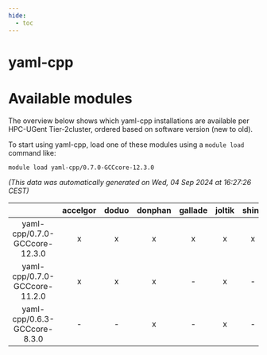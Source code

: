 ```yaml
---
hide:
  - toc
---
```


yaml-cpp
========

# Available modules


The overview below shows which yaml-cpp installations are available per HPC-UGent Tier-2cluster, ordered based on software version (new to old).

To start using yaml-cpp, load one of these modules using a `module load` command like:

```shell
module load yaml-cpp/0.7.0-GCCcore-12.3.0
```

*(This data was automatically generated on Wed, 04 Sep 2024 at 16:27:26 CEST)*  

| |accelgor|doduo|donphan|gallade|joltik|shinx|skitty|
| :---: | :---: | :---: | :---: | :---: | :---: | :---: | :---: |
|yaml-cpp/0.7.0-GCCcore-12.3.0|x|x|x|x|x|x|x|
|yaml-cpp/0.7.0-GCCcore-11.2.0|x|x|x|-|x|-|x|
|yaml-cpp/0.6.3-GCCcore-8.3.0|-|-|x|-|x|-|x|
